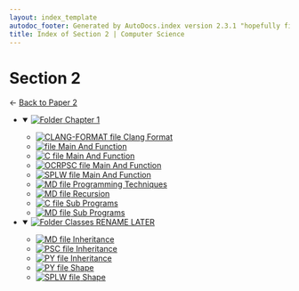```yaml
---
layout: index_template
autodoc_footer: Generated by AutoDocs.index version 2.3.1 "hopefully fix indexes" ⓒ Starwort, 2020
title: Index of Section 2 | Computer Science
---
```


# **Section 2**

← [Back to Paper 2](..)

- <details open><summary><a href='./chapter_1'><img title='Folder' src='https://starwort.github.io/computer-science/icon-folder.png'> Chapter 1</a></summary>

  - [![CLANG-FORMAT file](https://img.icons8.com/windows/512/03dac6/file-configuration.png) Clang Format](./chapter_1/.clang-format)
  - [![ file](https://img.icons8.com/windows/512/03dac6/binary-file.png) Main And Function](./chapter_1/main_and_function)
  - [![C file](https://img.icons8.com/windows/512/03dac6/c.png) Main And Function](./chapter_1/main_and_function.c)
  - [![OCRPSC file](https://img.icons8.com/windows/512/03dac6/code-file.png) Main And Function](./chapter_1/main_and_function.ocrpsc)
  - [![SPLW file](https://starwort.github.io/computer-science/icon-splw.png) Main And Function](./chapter_1/main_and_function.splw)
  - [![MD file](https://img.icons8.com/windows/512/03dac6/regular-document.png) Programming Techniques](./chapter_1/programming_techniques.html)
  - [![MD file](https://img.icons8.com/windows/512/03dac6/regular-document.png) Recursion](./chapter_1/recursion.html)
  - [![C file](https://img.icons8.com/windows/512/03dac6/c.png) Sub Programs](./chapter_1/sub_programs.c)
  - [![MD file](https://img.icons8.com/windows/512/03dac6/regular-document.png) Sub Programs](./chapter_1/sub_programs.html)

  </details>
- <details open><summary><a href='./classes_RENAME_LATER'><img title='Folder' src='https://starwort.github.io/computer-science/icon-folder.png'> Classes RENAME LATER</a></summary>

  - [![MD file](https://img.icons8.com/windows/512/03dac6/regular-document.png) Inheritance](./classes_RENAME_LATER/inheritance.html)
  - [![PSC file](https://img.icons8.com/windows/512/03dac6/code-file.png) Inheritance](./classes_RENAME_LATER/inheritance.psc)
  - [![PY file](https://img.icons8.com/windows/512/03dac6/py.png) Inheritance](./classes_RENAME_LATER/inheritance.py)
  - [![PY file](https://img.icons8.com/windows/512/03dac6/py.png) Shape](./classes_RENAME_LATER/shape.py)
  - [![SPLW file](https://starwort.github.io/computer-science/icon-splw.png) Shape](./classes_RENAME_LATER/shape.splw)

  </details>
